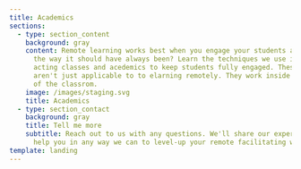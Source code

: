 ```yaml
---
title: Academics
sections:
  - type: section_content
    background: gray
    content: Remote learning works best when you engage your students and isn't that
      the way it should have always been? Learn the techniques we use in remote
      acting classes and acedemics to keep students fully engaged. These skills
      aren't just applicable to to elarning remotely. They work inside and out
      of the classrom.
    image: /images/staging.svg
    title: Academics
  - type: section_contact
    background: gray
    title: Tell me more
    subtitle: Reach out to us with any questions. We'll share our experiences and
      help you in any way we can to level-up your remote facilitating work.
template: landing
---
```

